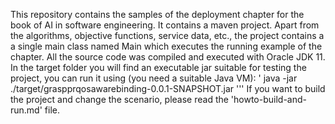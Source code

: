 This repository contains the samples of the deployment chapter for the book of AI in software engineering.
It contains a maven project. Apart from the algorithms, objective functions, service data, etc., the project contains a a single main class named Main which executes the running example of the chapter.
All the source code was compiled and executed with Oracle JDK 11.
In the target folder you will find an executable jar suitable for testing the project, you can run it using (you need a suitable Java VM): 
'
java -jar ./target/graspprqosawarebinding-0.0.1-SNAPSHOT.jar
'''
If you want to build the project and change the scenario, please read the 'howto-build-and-run.md' file. 